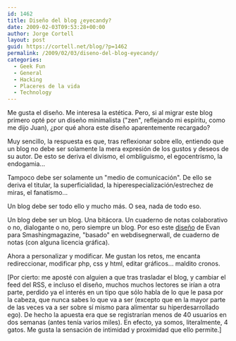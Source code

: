 ```yaml
---
id: 1462
title: Diseño del blog ¿eyecandy?
date: 2009-02-03T09:53:28+00:00
author: Jorge Cortell
layout: post
guid: https://cortell.net/blog/?p=1462
permalink: /2009/02/03/diseno-del-blog-eyecandy/
categories:
  - Geek Fun
  - General
  - Hacking
  - Placeres de la vida
  - Technology
---
```

Me gusta el diseño. Me interesa la estética. Pero, si al migrar este blog primero opté por un diseño minimalista ("zen", reflejando mi espíritu, como me dijo Juan), ¿por qué ahora este diseño aparentemente recargado?

Muy sencillo, la respuesta es que, tras reflexionar sobre ello, entiendo que un blog no debe ser solamente la mera expresión de los gustos y deseos de su autor. De esto se deriva el divismo, el ombliguismo, el egocentrismo, la endogamia...

Tampoco debe ser solamente un "medio de comunicación". De ello se deriva el titular, la superficialidad, la hiperespecialización/estrechez de miras, el fanatismo...

Un blog debe ser todo ello y mucho más. O sea, nada de todo eso. 

Un blog debe ser un blog. Una bitácora. Un cuaderno de notas colaborativo o no, dialogante o no, pero siempre un blog. Por eso este <a title="https://www.smashingmagazine.com/2008/08/20/notepad-chaos-a-free-wordpress-theme/" href="https://www.smashingmagazine.com/2008/08/20/notepad-chaos-a-free-wordpress-theme/" target="_blank">diseño</a> de Evan para Smashingmagazine, "basado" en webdisegnerwall, de cuaderno de notas (con alguna licencia gráfica).

Ahora a personalizar y modificar. Me gustan los retos, me encanta redireccionar, modificar php, css y html, editar gráficos... maldito cronos.

[Por cierto: me aposté con alguien a que tras trasladar el blog, y cambiar el feed del RSS, e incluso el diseño, muchos muchos lectores se irían a otra parte, perdido ya el interés en un tipo que sólo habla de lo que le pasa por la cabeza, que nunca sabes lo que va a ser (excepto que en la mayor parte de las veces va a ser sobre sí mismo para alimentar su hiperdesarrollado ego). De hecho la apuesta era que se registrarían menos de 40 usuarios en dos semanas (antes tenía varios miles). En efecto, ya somos, literalmente, 4 gatos. Me gusta la sensación de intimidad y proximidad que ello permite.]